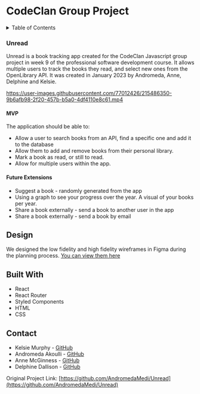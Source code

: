 # CodeClan Group Project

<!-- TABLE OF CONTENTS -->
<details>
  <summary>Table of Contents</summary>
  <ol>
    <li>
      <a href="#about">About</a>
      <ul>
        <li><a href="#brief">Brief</a></li>
        <li><a href="#design">Design</a></li>
        <li><a href="#built-with">Built With</a></li>
      </ul>
    </li>
    <li>
      <a href="#getting-started">Getting Started</a>
      <ul>
        <li><a href="#installation">Installation</a></li>
      </ul>
    </li>
    <li><a href="#contact">Contact</a></li>
    <li><a href="#acknowledgments">Acknowledgments</a></li>
  </ol>
</details>



<!-- ABOUT -->
### Unread

<!-- BRIEF -->
Unread is a book tracking app created for the CodeClan Javascript group project in week 9 of the professional software development course. It allows multiple users to track the books they read, and select new ones from the OpenLibrary API.
It was created in January 2023 by Andromeda, Anne, Delphine and Kelsie.

<!-- <img align="center" src="https://user-images.githubusercontent.com/77012426/215062718-8b106dbd-2d48-4918-a136-151095f3bd21.jpg" alt="Unread landing page home"> -->

https://user-images.githubusercontent.com/77012426/215486350-9b6afb98-2f20-457b-b5a0-4df4110e8c61.mp4

#### MVP
The application should be able to:
* Allow a user to search books from an API, find a specific one and add it to the database
* Allow them to add and remove books from their personal library.
* Mark a book as read, or still to read.
* Allow for multiple users within the app.

#### Future Extensions
* Suggest a book - randomly generated from the app
* Using a graph to see your progress over the year. A visual of your books per year.
* Share a book externally - send a book to another user in the app 
* Share a book externally - send a book by email 


<!-- <img align="center" src="https://user-images.githubusercontent.com/77012426/211512515-f07b3ef4-5805-4204-9bb6-0fe5b9848138.jpg" alt="Surveyflow landing page home"> -->

<!-- DESIGN -->
## Design
We designed the low fidelity and high fidelity wireframes in Figma during the planning process. [You can view them here](https://www.figma.com/file/ZNgM5Gp7SKvvYDavCIro8E/unread---public?t=w4H99EnJPdtv5T5E-1)

<!-- BUILT WITH -->
## Built With

* React
* React Router
* Styled Components
* HTML
* CSS


<!-- CONTACT -->
## Contact

* Kelsie Murphy - [GitHub](https://github.com/kelsiesmurphy)
* Andromeda Akoulli - [GitHub](https://github.com/AndromedaMedi)
* Anne McGinness - [GitHub](https://github.com/AMG05)
* Delphine Dallison - [GitHub](https://github.com/Delfland)

Original Project Link: [https://github.com/AndromedaMedi/Unread](https://github.com/AndromedaMedi/Unread)
